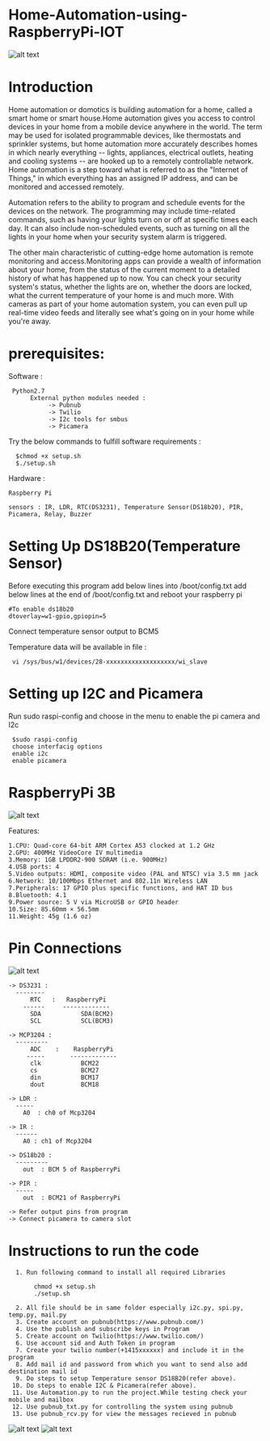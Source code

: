 # Home-Automation-using-RaspberryPi-IOT

![alt text](https://github.com/Purab47/Smart-Home-Automation-System/blob/main/smart-home.png)

# Introduction

Home automation or domotics is building automation for a home, called a smart home or smart house.Home automation gives you access to control devices in your home from a mobile device anywhere in the world. The term may be used for isolated programmable devices, like thermostats and sprinkler systems, but home automation more accurately describes homes in which nearly everything -- lights, appliances, electrical outlets, heating and cooling systems -- are hooked up to a remotely controllable network. Home automation is a step toward what is referred to as the "Internet of Things," in which everything has an assigned IP address, and can be monitored and accessed remotely.

Automation refers to the ability to program and schedule events for the devices on the network. The programming may include time-related commands, such as having your lights turn on or off at specific times each day. It can also include non-scheduled events, such as turning on all the lights in your home when your security system alarm is triggered.

The other main characteristic of cutting-edge home automation is remote monitoring and access.Monitoring apps can provide a wealth of information about your home, from the status of the current moment to a detailed history of what has happened up to now. You can check your security system's status, whether the lights are on, whether the doors are locked, what the current temperature of your home is and much more. With cameras as part of your home automation system, you can even pull up real-time video feeds and literally see what's going on in your home while you're away.

# prerequisites:

 Software :
 
     Python2.7
          External python modules needed :
               -> Pubnub
               -> Twilio
               -> I2c tools for smbus
               -> Picamera
 Try the below commands to fulfill software requirements  :
 
      $chmod +x setup.sh
      $./setup.sh

Hardware : 

    Raspberry Pi
    
    sensors : IR, LDR, RTC(DS3231), Temperature Sensor(DS18b20), PIR, Picamera, Relay, Buzzer
       
    

# Setting Up DS18B20(Temperature Sensor)

Before executing this program add below lines into /boot/config.txt
add below lines at the end of /boot/config.txt
and reboot your raspberry pi

    #To enable ds18b20	
    dtoverlay=w1-gpio,gpiopin=5
    
 Connect temperature sensor output to BCM5
 
 Temperature data will be available in file :
 
     vi /sys/bus/w1/devices/28-xxxxxxxxxxxxxxxxxxx/wi_slave

# Setting up I2C and Picamera

Run sudo raspi-config and choose in the menu to enable the pi camera and I2c

     $sudo raspi-config
     choose interfacig options
     enable i2c
     enable picamera
     
# RaspberryPi 3B 

![alt text](https://github.com/amalpoulose/Home-Automation-using-RaspberryPi-IOT/blob/master/raspberrypi.jpg)

Features:

    1.CPU: Quad-core 64-bit ARM Cortex A53 clocked at 1.2 GHz
    2.GPU: 400MHz VideoCore IV multimedia
    3.Memory: 1GB LPDDR2-900 SDRAM (i.e. 900MHz)
    4.USB ports: 4
    5.Video outputs: HDMI, composite video (PAL and NTSC) via 3.5 mm jack
    6.Network: 10/100Mbps Ethernet and 802.11n Wireless LAN
    7.Peripherals: 17 GPIO plus specific functions, and HAT ID bus
    8.Bluetooth: 4.1
    9.Power source: 5 V via MicroUSB or GPIO header 
    10.Size: 85.60mm × 56.5mm
    11.Weight: 45g (1.6 oz)
 

 # Pin Connections
 
![alt text](https://pinout.xyz/resources/raspberry-pi-pinout.png)

    -> DS3231 :
      --------
          RTC   :   RaspberryPi
        ------     -------------
          SDA           SDA(BCM2)
          SCL           SCL(BCM3)
          
    -> MCP3204 :
      ---------
          ADC    :    RaspberryPi
         -----       -------------
          clk           BCM22
          cs            BCM27
          din           BCM17
          dout          BCM18
     
    -> LDR :
      -----
        A0  : ch0 of Mcp3204
     
    -> IR :
      ------
        A0 : ch1 of Mcp3204
     
    -> DS18b20 :
      ---------  
        out  : BCM 5 of RaspberryPi
    
    -> PIR :
      -----
        out  : BCM21 of RaspberryPi
    
    -> Refer output pins from program 
    -> Connect picamera to camera slot
    
# Instructions to run the code

      1. Run following command to install all required Libraries
      
           chmod +x setup.sh
           ./setup.sh
      
      2. All file should be in same folder especially i2c.py, spi.py, temp.py, mail.py
      3. Create account on pubnub(https://www.pubnub.com/) 
      4. Use the publish and subscribe keys in Program 
      5. Create account on Twilio(https://www.twilio.com/)
      6. Use account sid and Auth Token in program 
      7. Create your twilio number(+1415xxxxxx) and include it in the program
      8. Add mail id and password from which you want to send also add destination mail id
      9. Do steps to setup Temperature sensor DS18B20(refer above).
     10. Do steps to enable I2C & Picamera(refer above). 
     11. Use Automation.py to run the project.While testing check your mobile and mailbox
     12. Use pubnub_txt.py for controlling the system using pubnub
     13. Use pubnub_rcv.py for view the messages recieved in pubnub
     
![alt text](https://github.com/amalpoulose/Home-Automation-using-RaspberryPi-IOT/blob/master/circuit-breadboard-1.jpg)
![alt text](https://github.com/amalpoulose/Home-Automation-using-RaspberryPi-IOT/blob/master/circuit-breadboard-2.jpg)
